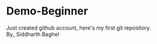 # Demo-Beginner
Just created github account, here's my first git repository.
<br>
By_ Siddharth Baghel
